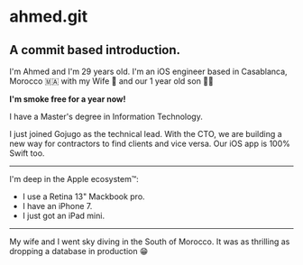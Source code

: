 ahmed.git
======

A commit based introduction.
-------

I'm Ahmed and I'm 29 years old.
I'm an iOS engineer based in Casablanca, Morocco 🇲🇦 with my Wife 💑 and our 1 year old son 👶🏻

**I'm smoke free for a year now!**

I have a Master's degree in Information Technology.

I just joined Gojugo as the technical lead.
With the CTO, we are building a new way for contractors to find clients and vice versa.
Our iOS app is 100% Swift too.

--- 

I'm deep in the Apple ecosystem™:
* I use a Retina 13" Mackbook pro.
* I have an iPhone 7.
* I just got an iPad mini.

---

My wife and I went sky diving in the South of Morocco.
It was as thrilling as dropping a database in production 😁